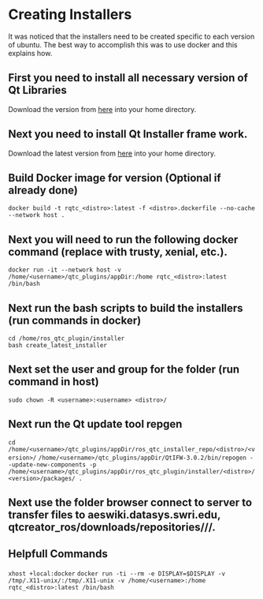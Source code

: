 # Creating Installers
  It was noticed that the installers need to be created specific to each version of ubuntu. The best way to accomplish this was to use docker and this explains how.

## First you need to install all necessary version of Qt Libraries

   Download the version from [here](https://download.qt.io/official_releases/qt/) into your home directory.

## Next you need to install Qt Installer frame work.
 
   Download the latest version from [here](https://download.qt.io/official_releases/qt-installer-framework/) into your home directory.

## Build Docker image for version (Optional if already done)

   `docker build -t rqtc_<distro>:latest -f <distro>.dockerfile --no-cache --network host .`

## Next you will need to run the following docker command (replace <distro> with trusty, xenial, etc.).

   `docker run -it --network host -v /home/<username>/qtc_plugins/appDir:/home rqtc_<distro>:latest /bin/bash`

## Next run the bash scripts to build the installers (run commands in docker)

   ```
   cd /home/ros_qtc_plugin/installer
   bash create_latest_installer
   ```

## Next set the user and group for the folder (run command in host)

   `sudo chown -R <username>:<username> <distro>/`

## Next run the Qt update tool repgen
   
   `cd /home/<username>/qtc_plugins/appDir/ros_qtc_installer_repo/<distro>/<version>/`
   `/home/<username>/qtc_plugins/appDir/QtIFW-3.0.2/bin/repogen --update-new-components -p /home/<username>/qtc_plugins/appDir/ros_qtc_plugin/installer/<distro>/<version>/packages/ .`

## Next use the folder browser connect to server to transfer files to aeswiki.datasys.swri.edu, qtcreator_ros/downloads/repositories/<distro>/<version>/.
 
## Helpfull Commands

   `xhost +local:docker`
   `docker run -ti --rm -e DISPLAY=$DISPLAY -v /tmp/.X11-unix/:/tmp/.X11-unix -v /home/<username>:/home rqtc_<distro>:latest /bin/bash`

